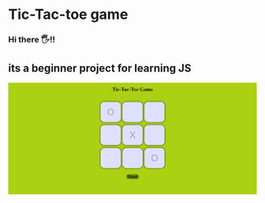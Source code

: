 <h1>Tic-Tac-toe game</h1>
<h3>Hi there &#128400;!!</h3>
<h2>
  its a beginner project for learning <b>JS</b> 
</h2>
<img src="toe.png">
